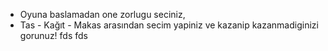 * Oyuna baslamadan one zorlugu seciniz,
* Tas - Kağıt - Makas arasından secim yapiniz ve kazanip kazanmadiginizi gorunuz!
fds
fds
